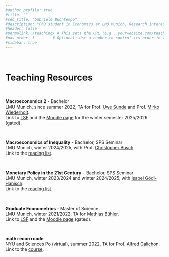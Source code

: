 ```yaml
---
#author_profile: true
#title: ""
#seo_title: "Gabriele Buontempo"
#description: "PhD student in Economics at LMU Munich. Research interests in macroeconomics with a focus on expectations, inflation #dynamics, and monetary policy."
#header: false
#permalink: /teaching/ # This sets the URL (e.g., yourwebsite.com/teaching/)
#nav_order: 3        # Optional: Use a number to control its order in the menu
#sidebar: true
---
```


<br>

# Teaching Resources

<br>

**Macroeconomics 2** - Bachelor<br>
 LMU Munich, since summer 2022, TA for Prof. <a href="https://sites.google.com/view/uwesunde/home" target="_blank" rel="noopener noreferrer"> Uwe Sunde</a> and  Prof. <a href="https://sites.google.com/view/mirkowiederholt/startseite" target="_blank" rel="noopener noreferrer"> Mirko Wiederholt</a>. <br>
Link to <a href="https://lsf.verwaltung.uni-muenchen.de/qisserver/rds?state=verpublish&status=init&vmfile=no&publishid=1090435&moduleCall=webInfo&publishConfFile=webInfo&publishSubDir=veranstaltung&noDBAction=y&init=y" target="_blank" rel="noopener noreferrer">LSF</a> and the <a href="https://moodle.lmu.de/course/view.php?id=42522" target="_blank" rel="noopener noreferrer">Moodle page</a> for the winter semester 2025/2026 (gated).

<br>

**Macroeconomics of Inequality** - Bachelor, SPS Seminar<br>
LMU Munich, winter 2024/2025, with Prof.  <a href="https://chrisbusch.eu/" target="_blank" rel="noopener noreferrer">Christopher Busch</a>. <br>
Link to the <a href="{{ site.baseurl }}/files/SPS_inequality_reading.pdf" target="_blank" rel="noopener noreferrer">reading list</a>.

<br>

**Monetary Policy in the 21st Century** - Bachelor, SPS Seminar<br>
 LMU Munich, winter 2023/2024 and winter 2024/2025, with <a href="https://www.goedlhanisch.com/" target="_blank" rel="noopener noreferrer">Isabel Gödl-Hanisch</a>. <br>
Link to the <a href="{{ site.baseurl }}/files/SPS_monpol_reading.pdf" target="_blank" rel="noopener noreferrer">reading list</a>.

<br>

**Graduate Econometrics** - Master of Science<br>
 LMU Munich, winter 2021/2022, TA for <a href="https://www.mathiasiwanowsky.com/" target="_blank" rel="noopener noreferrer">Mathias Bühler</a>. <br>
Link to <a href="https://lsf.verwaltung.uni-muenchen.de/qisserver/rds?state=verpublish&status=init&vmfile=no&publishid=896961&moduleCall=webInfo&publishConfFile=webInfo&publishSubDir=veranstaltung&noDBAction=y&init=y" target="_blank" rel="noopener noreferrer">LSF</a> and the <a href="https://moodle.lmu.de/course/view.php?id=18365" target="_blank" rel="noopener noreferrer">Moodle page</a> (gated).

<br>

**math+econ+code**<br>
 NYU and Sciences Po (virtual), summer 2022, TA for Prof. <a href="https://alfredgalichon.com/" target="_blank" rel="noopener noreferrer">Alfred Galichon</a>. <br>
Link to the <a href="https://www.math-econ-code.org/" target="_blank" rel="noopener noreferrer">course</a>.

